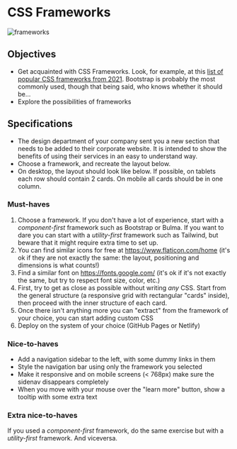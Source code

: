 # CSS Frameworks
![frameworks](https://user-images.githubusercontent.com/84382812/136960481-c2ce6ec6-866a-47a9-bc62-d55650e342bb.PNG)


## Objectives
- Get acquainted with CSS Frameworks. Look, for example, at this [list of popular CSS frameworks from 2021](https://www.thecoderworld.com/top-8-css-frameworks-to-learn-in-2021/).
Bootstrap is probably the most commonly used, though that being said, who knows whether it should be...
- Explore the possibilities of frameworks

## Specifications
- The design department of your company sent you a new section that needs to be added to their corporate website. It is intended to show the benefits of using their services in an easy to understand way.
- Choose a framework, and recreate the layout below.
- On desktop, the layout should look like below. If possible, on tablets each row should contain 2 cards. On mobile all cards should be in one column.

### Must-haves
1. Choose a framework. If you don't have a lot of experience, start with a _component-first_ framework such as Bootstrap or Bulma. If you want to dare you can start with a _utility-first_ framework such as Tailwind, but beware that it might require extra time to set up.
2. You can find similar icons for free at https://www.flaticon.com/home (it's ok if they are not exactly the same: the layout, positioning and dimensions is what counts!)
3. Find a similar font on https://fonts.google.com/ (it's ok if it's not exactly the same, but try to respect font size, color, etc.)
4. First, try to get as close as possible without writing _any_ CSS. Start from the general structure (a responsive grid with rectangular "cards" inside), then proceed with the inner structure of each card.
5. Once there isn't anything more you can "extract" from the framework of your choice, you can start adding custom CSS
6. Deploy on the system of your choice (GitHub Pages or Netlify)

### Nice-to-haves
- Add a navigation sidebar to the left, with some dummy links in them
- Style the navigation bar using only the framework you selected
- Make it responsive and on mobile screens (< 768px) make sure the sidenav disappears completely
- When you move with your mouse over the "learn more" button, show a tooltip with some extra text

### Extra nice-to-haves

If you used a _component-first_ framework, do the same exercise but with a _utility-first_ framework. And viceversa.


